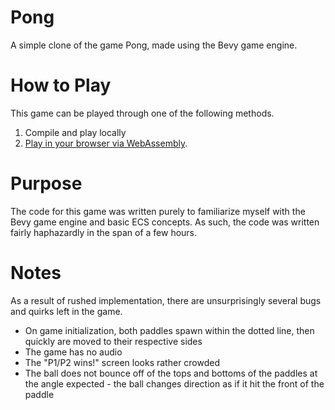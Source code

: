 
# Pong
A simple clone of the game Pong, made using the Bevy game engine. 


# How to Play
This game can be played through one of the following methods.
  1. Compile and play locally
  2. [Play in your browser via WebAssembly](https://amkillam.github.io/pong/).

# Purpose
The code for this game was written purely to familiarize myself with the Bevy game engine and basic ECS concepts. As such, the code was written fairly haphazardly in the span of a few hours. 

# Notes
As a result of rushed implementation, there are unsurprisingly several bugs and quirks left in the game. 

- On game initialization, both paddles spawn within the dotted line, then quickly are moved to their respective sides
- The game has no audio
- The "P1/P2 wins!" screen looks rather crowded
- The ball does not bounce off of the tops and bottoms of the paddles at the angle expected - the ball changes direction as if it hit the front of the paddle

